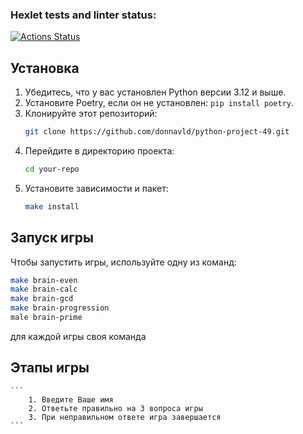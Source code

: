 ### Hexlet tests and linter status:
[![Actions Status](https://github.com/donnavld/python-project-49/actions/workflows/hexlet-check.yml/badge.svg)](https://github.com/donnavld/python-project-49/actions)

## Установка

1. Убедитесь, что у вас установлен Python версии 3.12 и выше.
2. Установите Poetry, если он не установлен: `pip install poetry`.
3. Клонируйте этот репозиторий:
    ```bash
    git clone https://github.com/donnavld/python-project-49.git
    ```
4. Перейдите в директорию проекта:
    ```bash
    cd your-repo
    ```
5. Установите зависимости и пакет:
    ```bash
    make install
    ```

## Запуск игры

Чтобы запустить игры, используйте одну из команд:
```bash
make brain-even
make brain-calc
make brain-gcd
make brain-progression
male brain-prime
```
для каждой игры своя команда
## Этапы игры
    ``` 
        1. Введите Ваше имя
        2. Ответьте правильно на 3 вопроса игры
        3. При неправильном ответе игра завершается
    ```
